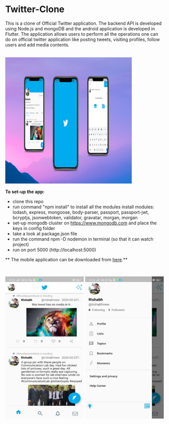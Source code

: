 # Twitter-Clone

This is a clone of Official Twitter application. The backend API is developed using Node.js and mongoDB and the android application is developed in Flutter. The application allows users to perform all the operations one can do on official twitter application like posting tweets, visiting profiles, follow users and add media contents.

<br>
  <img src="/uploads/twitter_clone.png" width="80%" height="400px">
 <br>

**To set-up the app:**

* clone this repo
* run command "npm install" to install all the modules
install modules: lodash, express, mongoose, body-parser, passport, passport-jwt, bcryptjs, jsonwebtoken, validator, gravatar, morgan, morgan
* set-up mongodb cluster on https://www.mongodb.com and place the keys in config folder
* take a look at package.json file
* run the command npm -D nodemon in terminal (so that it can watch project)
* run on port 5000 (http://localhost:5000)

** The mobile application can be downloaded from [here](https://drive.google.com/file/d/1GXXFCVoiAtwwcEmepp1Jf4HJjfz8ep0G/view).**

<br>
<p float="left">
<img src="/uploads/twitter_clone_home.jpeg" width="250px" height="450px">
<img src="/uploads/twitter_clone_sidebar.jpeg" width="250px" height="450px">
</p>
